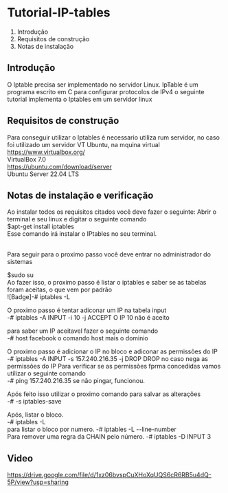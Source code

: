# Tutorial-IP-tables
1. Introdução
2. Requisitos de construção 
3. Notas de instalação


Introdução
-----------
O Iptable precisa ser implementado no servidor Linux. IpTable é um programa escrito em C para configurar protocolos de IPv4
o seguinte tutorial implementa o Iptables em um servidor linux


Requisitos de construção
-------------
Para conseguir utilizar o Iptables é necessario utiliza rum servidor, no caso foi utilizado um servidor VT Ubuntu, na mquina virtual 
</br>
https://www.virtualbox.org/
</br>
VirtualBox 7.0
</br>
https://ubuntu.com/download/server
</br>
Ubuntu Server 22.04 LTS 



Notas de instalação e verificação
-------------
Ao instalar todos os requisitos citados você deve fazer o seguinte:
Abrir o terminal e seu linux e digitar o seguinte comando 
</br>
$apt-get install iptables
</br>
Esse comando irá instalar o IPtables no seu terminal.

</br>
Para seguir para o proximo passo você deve entrar no administrador do sistemas 
</br>

$sudo su
</br>
Ao fazer isso, o proximo passo é listar o iptables e saber se as tabelas foram aceitas, o que vem por padrão
</br>
![Badge]-# iptables -L

O proximo passo é tentar adiconar um IP na tabela input
</br>
-# iptables -A INPUT -i 10 -j ACCEPT
O IP 10 não é aceito 


 para saber um IP aceitavel fazer o seguinte comando
 </br>
-# host facebook
o comando host mais o dominio

O proximo passo é adicionar o IP no bloco e adiconar as permissões do IP
</br>
-# iptables -A INPUT -s 157.240.216.35 -j DROP
DROP no caso nega as permissões do IP 
Para verificar se as permissões fprma concedidas vamos utilizar o seguinte comando
</br>
-# ping 157.240.216.35
se não pingar, funcionou. 

Após feito isso utilizar o proximo comando para salvar as alterações 
</br>
-# -s iptables-save

Após, listar o bloco.
</br>
-# iptables -L
</br>
para listar o bloco por numero.
-# iptables -L --line-number
</br>
Para remover uma regra da CHAIN pelo número.
-# iptables -D INPUT 3 

Video
-------------
https://drive.google.com/file/d/1xz06bvspCuXHoXqUQS6cR6RB5u4dQ-5P/view?usp=sharing



